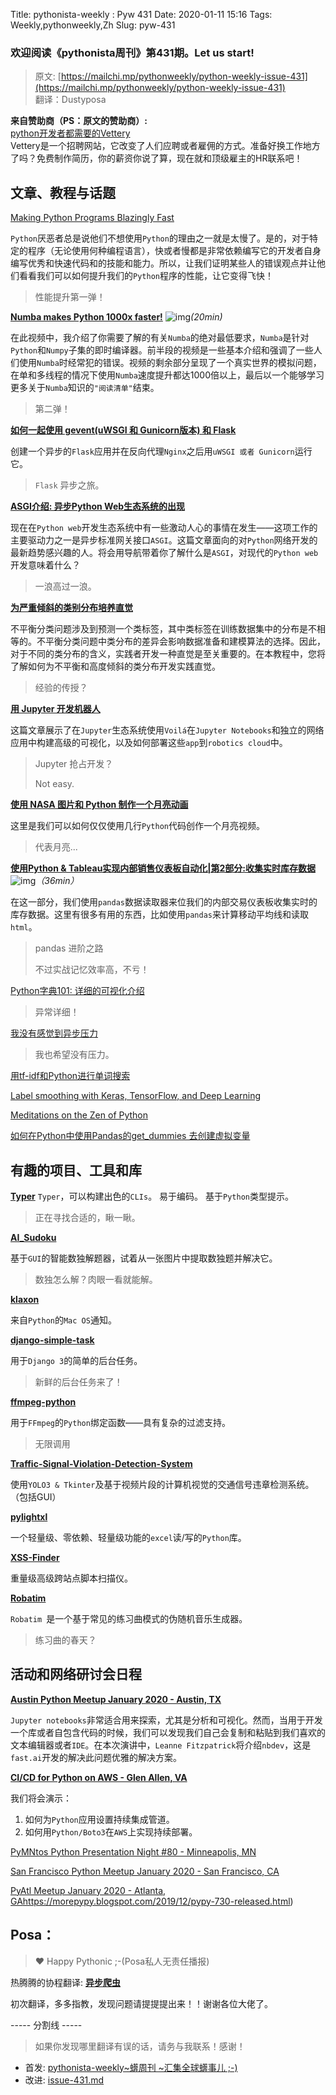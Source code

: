 Title: pythonista-weekly : Pyw 431
Date: 2020-01-11 15:16
Tags: Weekly,pythonweekly,Zh 
Slug: pyw-431

### 欢迎阅读《pythonista周刊》第431期。Let us start!


>原文: [https://mailchi.mp/pythonweekly/python-weekly-issue-431](https://mailchi.mp/pythonweekly/python-weekly-issue-431)  
>翻译：Dustyposa

**来自赞助商（PS：原文的赞助商）:**  
[python开发者都需要的Vettery](https://www.vettery.com/tech?utm_source=newsletter&utm_medium=pythonweekly&utm_term=tech&utm_content=grouped&utm_campaign=ad-77579)  
Vettery是一个招聘网站，它改变了人们应聘或者雇佣的方式。准备好换工作地方了吗？免费制作简历，你的薪资你说了算，现在就和顶级雇主的HR联系吧！


## 文章、教程与话题
[Making Python Programs Blazingly Fast](https://martinheinz.dev/blog/13)

`Python`厌恶者总是说他们不想使用`Python`的理由之一就是太慢了。是的，对于特定的程序（无论使用何种编程语言），快或者慢都是非常依赖编写它的开发者自身编写优秀和快速代码和的技能和能力。所以，让我们证明某些人的错误观点并让他们看看我们可以如何提升我们的`Python`程序的性能，让它变得飞快！

> 性能提升第一弹！

**[Numba makes Python 1000x faster!](https://www.youtube.com/watch?v=x58W9A2lnQc)** ![img](https://gallery.mailchimp.com/e2e180baf855ac797ef407fc7/images/8def3887-e9e9-4a48-95e0-74045a6a23fc.png)*(20min)*

在此视频中，我介绍了你需要了解的有关`Numba`的绝对最低要求，`Numba`是针对`Python`和`Numpy`子集的即时编译器。前半段的视频是一些基本介绍和强调了一些人们使用`Numba`时经常犯的错误。视频的剩余部分呈现了一个真实世界的模拟问题，在单和多线程的情况下使用`Numba`速度提升都达1000倍以上，最后以一个能够学习更多关于`Numba`知识的`"阅读清单"`结束。

> 第二弹！

**[如何一起使用 gevent(uWSGI 和 Gunicorn版本) 和 Flask](https://iximiuz.com/en/posts/flask-gevent-tutorial)**

创建一个异步的`Flask`应用并在反向代理`Nginx`之后用`uWSGI 或者 Gunicorn`运行它。

> `Flask` 异步之旅。

**[ASGI介绍: 异步Python Web生态系统的出现](https://florimond.dev/blog/articles/2019/08/introduction-to-asgi-async-python-web/)**

现在在`Python web`开发生态系统中有一些激动人心的事情在发生——这项工作的主要驱动力之一是异步标准网关接口`ASGI`。这篇文章面向的对`Python`网络开发的最新趋势感兴趣的人。将会用导航带着你了解什么是`ASGI`，对现代的`Python web`开发意味着什么？

> 一浪高过一浪。

**[为严重倾斜的类别分布培养直觉](https://machinelearningmastery.com/how-to-develop-an-intuition-skewed-class-distributions/)**

不平衡分类问题涉及到预测一个类标签，其中类标签在训练数据集中的分布是不相等的。不平衡分类问题中类分布的差异会影响数据准备和建模算法的选择。因此，对于不同的类分布的含义，实践者开发一种直觉是至关重要的。在本教程中，您将了解如何为不平衡和高度倾斜的类分布开发实践直觉。

> 经验的传授？

**[用 Jupyter 开发机器人](https://t.co/xe5GAgWia4)**

这篇文章展示了在`Jupyter`生态系统使用`Voilá`在`Jupyter Notebooks`和独立的网络应用中构建高级的可视化，以及如何部署这些`app`到`robotics cloud`中。

> Jupyter 抢占开发？
>
> Not easy.

**[使用 NASA 图片和 Python 制作一个月亮动画](https://nicholasfarrow.com/Creating-a-Moon-Animation-Using-NASA-Images-and-Python/)**

这里是我们可以如何仅仅使用几行`Python`代码创作一个月亮视频。

> 代表月亮...

**[使用Python & Tableau实现内部销售仪表板自动化|第2部分:收集实时库存数据](https://www.youtube.com/watch?v=kEVXjrt3LfA)** ![img](https://gallery.mailchimp.com/e2e180baf855ac797ef407fc7/images/8def3887-e9e9-4a48-95e0-74045a6a23fc.png)*（36min）*

在这一部分，我们使用`pandas`数据读取器来位我们的内部交易仪表板收集实时的库存数据。这里有很多有用的东西，比如使用`pandas`来计算移动平均线和读取`html`。

> pandas 进阶之路
>
> 不过实战记忆效率高，不亏！

[Python字典101: 详细的可视化介绍](https://www.freecodecamp.org/news/python-dictionaries-detailed-visual-introduction/)

> 异常详细！

[我没有感觉到异步压力](https://lucumr.pocoo.org/2020/1/1/async-pressure/)

> 我也希望没有压力。

[用tf-idf和Python进行单词搜索](https://igor.mp/blog/2019/12/31/tfidf-python.html)

[Label smoothing with Keras, TensorFlow, and Deep Learning](https://www.pyimagesearch.com/2019/12/30/label-smoothing-with-keras-tensorflow-and-deep-learning/)

[Meditations on the Zen of Python](https://orbifold.xyz/zen-of-python.html)

[如何在Python中使用Pandas的get_dummies 去创建虚拟变量](https://www.marsja.se/how-to-use-pandas-get_dummies-to-create-dummy-variables-in-python)

## 有趣的项目、工具和库

**[Typer](https://github.com/tiangolo/typer)**
`Typer`，可以构建出色的`CLIs`。 易于编码。 基于`Python`类型提示。

> 正在寻找合适的，瞅一瞅。

**[AI_Sudoku](https://github.com/neeru1207/AI_Sudoku)**

基于`GUI`的智能数独解题器，试着从一张图片中提取数独题并解决它。

> 数独怎么解？肉眼一看就能解。

**[klaxon](https://github.com/knowsuchagency/klaxon)**

来自`Python`的`Mac OS`通知。



**[django-simple-task](https://github.com/ericls/django-simple-task)**

用于`Django 3`的简单的后台任务。

> 新鲜的后台任务来了！

**[ffmpeg-python](https://github.com/kkroening/ffmpeg-python)**

用于`FFmpeg`的`Python`绑定函数——具有复杂的过滤支持。

> 无限调用

**[Traffic-Signal-Violation-Detection-System](https://github.com/anmspro/Traffic-Signal-Violation-Detection-System)**

使用`YOLO3 & Tkinter`及基于视频片段的计算机视觉的交通信号违章检测系统。（包括GUI）



**[pylightxl](https://github.com/PydPiper/pylightxl)**

一个轻量级、零依赖、轻量级功能的`excel`读/写的`Python`库。



**[XSS-Finder](https://github.com/haroonawanofficial/XSS-Finder)**

重量级高级跨站点脚本扫描仪。



**[Robatim](https://github.com/Sanseer/Robatim)**

`Robatim `是一个基于常见的练习曲模式的伪随机音乐生成器。

> 练习曲的春天？

## 活动和网络研讨会日程

**[Austin Python Meetup January 2020 - Austin, TX](https://www.meetup.com/austinpython/events/lgrbmqybccblb/)**

`Jupyter notebooks`非常适合用来探索，尤其是分析和可视化。然而，当用于开发一个库或者自包含代码的时候，我们可以发现我们自己会复制和粘贴到我们喜欢的文本编辑器或者`IDE`。在本次演讲中，`Leanne Fitzpatrick`将介绍`nbdev`，这是`fast.ai`开发的解决此问题优雅的解决方案。



**[CI/CD for Python on AWS - Glen Allen, VA](https://www.meetup.com/PyRVAUserGroup/events/kktcmrybccblb/)**

我们将会演示：

1. 如何为`Python`应用设置持续集成管道。
2. 如何用`Python/Boto3`在`AWS`上实现持续部署。



[PyMNtos Python Presentation Night #80 - Minneapolis, MN](https://www.meetup.com/PyMNtos-Twin-Cities-Python-User-Group/events/267385506/)

[San Francisco Python Meetup January 2020 - San Francisco, CA](https://www.meetup.com/sfpython/events/xkwxvqybccblb/)

[PyAtl Meetup January 2020 - Atlanta, GA](https://www.meetup.com/python-atlanta/events/xzzgcrybccbmb/)https://morepypy.blogspot.com/2019/12/pypy-730-released.html)

## Posa：
> ❤️ Happy Pythonic ;-(Posa私人无责任播报)  

热腾腾的协程翻译: **[异步爬虫](https://github.com/Dustyposa/goSpider/blob/master/python_advance/%E7%BF%BB%E8%AF%91%E8%AE%A1%E5%88%92/%E5%BC%82%E6%AD%A5%E7%88%AC%E8%99%AB)**

初次翻译，多多指教，发现问题请提提提出来！！谢谢各位大佬了。

----- 分割线 -----

> 如果你发现哪里翻译有误的话，请务与我联系！感谢！
>




- 首发: [pythonista-weekly~蠎周刊 ~汇集全球蠎事儿 ;-)](http://weekly.pychina.org/python-weekly/pyw-431.html)
- 改进: [issue-431.md](https://github.com/PyChina/weekly/blob/master/content/python-weekly/issue#431.md)


